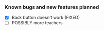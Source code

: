 ### Known bugs and new features planned

- [x] Back button doesn't work (FIXED)
- [ ] POSSIBLY more teachers